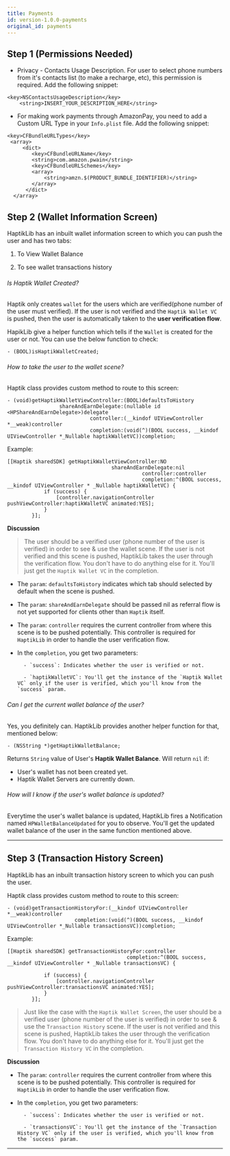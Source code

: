 ```yaml
---
title: Payments
id: version-1.0.0-payments
original_id: payments
---
```


## Step 1 (Permissions Needed)

- Privacy - Contacts Usage Description. For user to select phone numbers from it's contacts list (to make a recharge, etc), this permission is required. Add the following snippet:

```
<key>NSContactsUsageDescription</key>
	<string>INSERT_YOUR_DESCRIPTION_HERE</string>
```

- For making work payments through AmazonPay, you need to add a Custom URL Type in your `Info.plist` file. Add the following snippet:

```
<key>CFBundleURLTypes</key>
 <array>
     <dict>
        <key>CFBundleURLName</key>
        <string>com.amazon.pwain</string>
        <key>CFBundleURLSchemes</key>
        <array>
            <string>amzn.$(PRODUCT_BUNDLE_IDENTIFIER)</string>
        </array>
      </dict>
  </array>
```

## Step 2 (Wallet Information Screen)

HaptikLib has an inbuilt wallet information screen to which you can push the user and has two tabs:

1. To View Wallet Balance

2. To see wallet transactions history

###### Is Haptik Wallet Created?

Haptik only creates `wallet` for the users which are verified(phone number of the user must verified). If the user is not verified and the `Haptik Wallet VC` is pushed, then the user is automatically taken to the **user verification flow**.

HapikLib give a helper function which tells if the `Wallet` is created for the user or not. You can use the below function to check:

```
- (BOOL)isHaptikWalletCreated;
```

###### How to take the user to the wallet scene?

Haptik class provides custom method to route to this screen:

```
- (void)getHaptikWalletViewController:(BOOL)defaultsToHistory
                 shareAndEarnDelegate:(nullable id <HPShareAndEarnDelegate>)delegate
                           controller:(__kindof UIViewController *__weak)controller
                           completion:(void(^)(BOOL success, __kindof UIViewController *_Nullable haptikWalletVC))completion;
```

Example:

```
[[Haptik sharedSDK] getHaptikWalletViewController:NO
                                  shareAndEarnDelegate:nil
                                            controller:controller
                                            completion:^(BOOL success, __kindof UIViewController * _Nullable haptikWalletVC) {
            if (success) {
                [controller.navigationController pushViewController:haptikWalletVC animated:YES];
            }
        }];
```

**Discussion**

> The user should be a verified user (phone number of the user is verified) in order to see & use the wallet scene. If the user is not verified and this scene is pushed, HaptikLib takes the user through the verification flow. You don't have to do anything else for it. You'll just get the `Haptik Wallet VC` in the completion.

- The `param`: `defaultsToHistory` indicates which tab should selected by default when the scene is pushed.

- The `param`: `shareAndEarnDelegate` should be passed nil as referral flow is not yet supported for clients other than `Haptik` itself.

- The `param`: `controller` requires the current controller from where this scene is to be pushed potentially. This controller is required for `HaptikLib` in order to handle the user verification flow.

- In the `completion`, you get two parameters:

      	- `success`: Indicates whether the user is verified or not.

      	- `haptikWalletVC`: You'll get the instance of the `Haptik Wallet VC` only if the user is verified, which you'll know from the `success` param.

###### Can I get the current wallet balance of the user?

Yes, you definitely can. HaptikLib provides another helper function for that, mentioned below:

```
- (NSString *)getHaptikWalletBalance;
```

Returns `String` value of User's **Haptik Wallet Balance**. Will return `nil` if:

- User's wallet has not been created yet.
- Haptik Wallet Servers are currently down.

###### How will I know if the user's wallet balance is updated?

Everytime the user's wallet balance is updated, HaptikLib fires a Notification named `HPWalletBalanceUpdated` for you to observe. You'll get the updated wallet balance of the user in the same function mentioned above.

---

## Step 3 (Transaction History Screen)

HaptikLib has an inbuilt transaction history screen to which you can push the user.

Haptik class provides custom method to route to this screen:

```
- (void)getTransactionHistoryFor:(__kindof UIViewController *__weak)controller
                      completion:(void(^)(BOOL success, __kindof UIViewController *_Nullable transactionsVC))completion;
```

Example:

```
[[Haptik sharedSDK] getTransactionHistoryFor:controller
                                       completion:^(BOOL success, __kindof UIViewController * _Nullable transactionsVC) {

            if (success) {
                [controller.navigationController pushViewController:transactionsVC animated:YES];
            }
        }];
```

> Just like the case with the `Haptik Wallet Screen`, the user should be a verified user (phone number of the user is verified) in order to see & use the `Transaction History` scene. If the user is not verified and this scene is pushed, HaptikLib takes the user through the verification flow. You don't have to do anything else for it. You'll just get the `Transaction History VC` in the completion.

**Discussion**

- The `param`: `controller` requires the current controller from where this scene is to be pushed potentially. This controller is required for `HaptikLib` in order to handle the user verification flow.

- In the `completion`, you get two parameters:

      	- `success`: Indicates whether the user is verified or not.

      	- `transactionsVC`: You'll get the instance of the `Transaction History VC` only if the user is verified, which you'll know from the `success` param.

---
